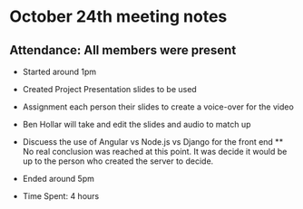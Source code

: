 # October 24th meeting notes
## Attendance: All members were present

* Started around 1pm

* Created Project Presentation slides to be used
* Assignment each person their slides to create a voice-over for the video
* Ben Hollar will take and edit the slides and audio to match up
* Discuess the use of Angular vs Node.js vs Django for the front end
** No real conclusion was reached at this point. It was decide it would be up to the person who created the server to decide.

* Ended around 5pm


* Time Spent: 4 hours
